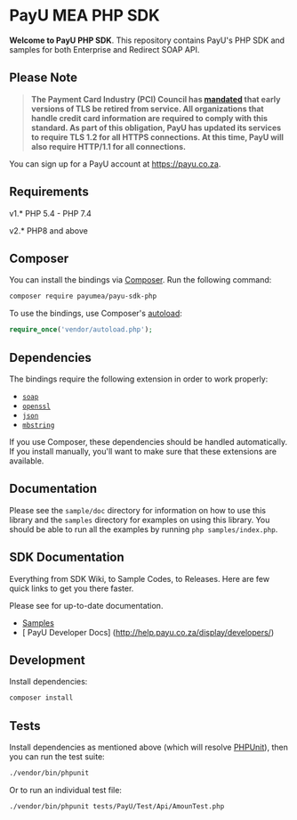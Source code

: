 # PayU MEA PHP SDK

__Welcome to PayU PHP SDK__. This repository contains PayU's PHP SDK and samples for both Enterprise and Redirect SOAP API.

## Please Note
> **The Payment Card Industry (PCI) Council has [mandated](http://blog.pcisecuritystandards.org/migrating-from-ssl-and-early-tls) that early versions of TLS be retired from service.  All organizations that handle credit card information are required to comply with this standard. As part of this obligation, PayU has updated its services to require TLS 1.2 for all HTTPS connections. At this time, PayU will also require HTTP/1.1 for all connections.**

You can sign up for a PayU account at https://payu.co.za.

## Requirements

v1.* PHP 5.4 - PHP 7.4

v2.* PHP8 and above

## Composer

You can install the bindings via [Composer](http://getcomposer.org/). Run the following command:

```bash
composer require payumea/payu-sdk-php
```

To use the bindings, use Composer's [autoload](https://getcomposer.org/doc/00-intro.md#autoloading):

```php
require_once('vendor/autoload.php');
```

## Dependencies

The bindings require the following extension in order to work properly:

- [`soap`](https://php.net/manual/en/book.soap.php)
- [`openssl`](http://php.net/manual/en/book.openssl.php)
- [`json`](https://php.net/manual/en/book.json.php)
- [`mbstring`](http://php.net/manual/en/book.mbstring.php)

If you use Composer, these dependencies should be handled automatically. If you install manually, you'll want to make sure that these extensions are available.

## Documentation

Please see the ``sample/doc`` directory for information on how to use this library
and the ``samples`` directory for examples on using this library. You should
be able to run all the examples by running ``php samples/index.php``.

## SDK Documentation

Everything from SDK Wiki, to Sample Codes, to Releases. Here are few quick links to get you there faster.

Please see  for up-to-date documentation.
* [ Samples ](samples)
* [ PayU Developer Docs] (http://help.payu.co.za/display/developers/)

## Development

Install dependencies:

``` bash
composer install
```

## Tests

Install dependencies as mentioned above (which will resolve [PHPUnit](http://packagist.org/packages/phpunit/phpunit)), then you can run the test suite:

```bash
./vendor/bin/phpunit
```

Or to run an individual test file:

```bash
./vendor/bin/phpunit tests/PayU/Test/Api/AmounTest.php
```
